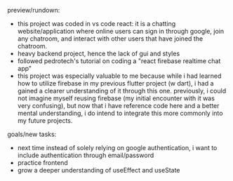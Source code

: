 preview/rundown:
- this project was coded in vs code react: it is a chatting website/application where online users can sign in through google, join any chatroom, and interact with other users that have joined the chatroom.
- heavy backend project, hence the lack of gui and styles
- followed pedrotech's tutorial on coding a "react firebase realtime chat app"
- this project was especially valuable to me because while i had learned how to utilize firebase in my previous flutter project (w dart),
  i had a gained a clearer understanding of it through this one. previously, i could not imagine myself reusing firebase (my initial encounter with it was very confusing),
  but now that i have reference code here and a better mental understanding, i do intend to integrate this more commonly into my future projects.

goals/new tasks:
- next time instead of solely relying on google authentication, i want to include authentication through email/password
- practice frontend
- grow a deeper understanding of useEffect and useState
